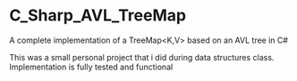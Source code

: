 # C_Sharp_AVL_TreeMap
A complete implementation of a TreeMap<K,V> based on an AVL tree in C#

This was a small personal project that i did during data structures class.
Implementation is fully tested and functional

